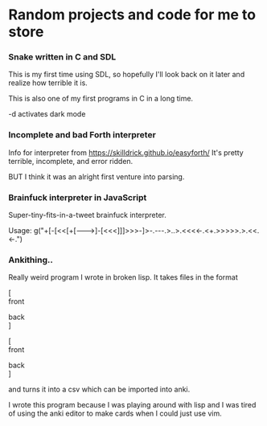 # Random projects and code for me to store

### Snake written in C and SDL
This is my first time using SDL, so hopefully I'll look back on it later and realize how terrible it is.

This is also one of my first programs in C in a long time. 

-d activates dark mode


### Incomplete and bad Forth interpreter
Info for interpreter from https://skilldrick.github.io/easyforth/
It's pretty terrible, incomplete, and error ridden.

BUT I think it was an alright first venture into parsing.

### Brainfuck interpreter in JavaScript
Super-tiny-fits-in-a-tweet brainfuck interpreter.

Usage: g("+\[-\[<<\[+\[--->\]-\[<<<\]\]\]>>>-\]>-.---.>..>.<<<<-.<+.>>>>>.>.<<.<-.")

### Ankithing..
Really weird program I wrote in broken lisp. It takes files in the format

\[ \
front

back \
]

\[ \
front

back \
]

and turns it into a csv which can be imported into anki.

I wrote this program because I was playing around with lisp and I was tired of using the anki editor to make cards when I could just use vim. 
